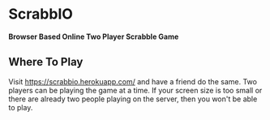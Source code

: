 # ScrabbIO
**Browser Based Online Two Player Scrabble Game**
## Where To Play
Visit https://scrabbio.herokuapp.com/ and have a friend do the same. Two players can be playing the game at a time. If your screen size is too small or there are already two people playing on the server, then you won't be able to play.

